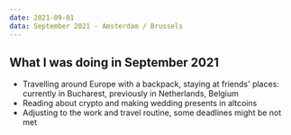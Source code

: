 ```yaml
---
date: 2021-09-01
data: September 2021 - Amsterdam / Brussels
---
```


## What I was doing in September 2021

- Travelling around Europe with a backpack, staying at friends' places: currently in Bucharest, previously in Netherlands, Belgium
- Reading about crypto and making wedding presents in altcoins
- Adjusting to the work and travel routine, some deadlines might be not met
